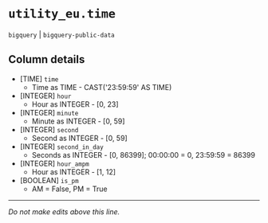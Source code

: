 # `utility_eu.time`
`bigquery` | `bigquery-public-data`

## Column details
* [TIME]      `time`
  - Time as TIME - CAST('23:59:59' AS TIME)
* [INTEGER]   `hour`
  - Hour as INTEGER - [0, 23]
* [INTEGER]   `minute`
  - Minute as INTEGER - [0, 59]
* [INTEGER]   `second`
  - Second as INTEGER - [0, 59]
* [INTEGER]   `second_in_day`
  - Seconds as INTEGER - [0, 86399]; 00:00:00 = 0, 23:59:59 = 86399
* [INTEGER]   `hour_ampm`
  - Hour as INTEGER - [1, 12]
* [BOOLEAN]   `is_pm`
  - AM = False, PM = True

-------------------------------------------------------------------------------
*Do not make edits above this line.*
